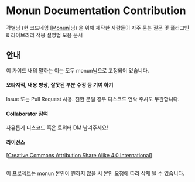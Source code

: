 # Monun Documentation Contribution

각별님 (현 코드네임 [[Monun](https://github.com/monun/)]님) 을 위해 제작한 사람들이 자주 묻는 질문 및 플러그인 & 라이브러리 적용 설명법 모음 문서

## 안내

이 가이드 내의 말하는 이는 모두 monun님으로 고정되어 있습니다.

#### 오타지적, 내용 향상, 잘못된 부분 수정 등 기여 하기

Issue 또는 Pull Request 사용. 친한 분일 경우 디스코드 연락 주셔도 무관합니다.

#### Collaborator 참여

자유롭게 디스코드 혹은 트위터 DM 남겨주세요!

#### 라이선스

[[Creative Commons Attribution Share Alike 4.0 International](https://github.com/qogusdn1017/monun-documentation-contribution/blob/main/LICENSE.md)]

##

이 프로젝트는 monun 본인이 원하지 않을 시 본인 요청에 따라 삭제 될 수 있습니다.
